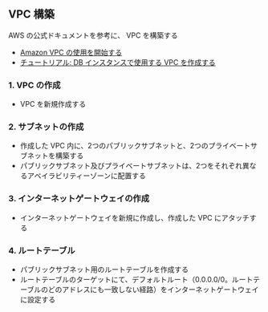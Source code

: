 ## VPC 構築
AWS の公式ドキュメントを参考に、 VPC を構築する
- [Amazon VPC の使用を開始する](https://docs.aws.amazon.com/ja_jp/vpc/latest/userguide/vpc-getting-started.html)
- [チュートリアル: DB インスタンスで使用する VPC を作成する](https://docs.aws.amazon.com/ja_jp/AmazonRDS/latest/UserGuide/CHAP_Tutorials.WebServerDB.CreateVPC.html)

### 1. VPC の作成
- VPC を新規作成する

### 2. サブネットの作成
- 作成した VPC 内に、2つのパブリックサブネットと、2つのプライベートサブネットを構築する  
- パブリックサブネット及びプライベートサブネットは、2つをそれぞれ異なるアベイラビリティーゾーンに配置する  

### 3. インターネットゲートウェイの作成
- インターネットゲートウェイを新規に作成し、作成した VPC にアタッチする

### 4. ルートテーブル
- パブリックサブネット用のルートテーブルを作成する  
- ルートテーブルのターゲットにて、デフォルトルート（0.0.0.0/0。ルートテーブルのどのアドレスにも一致しない経路）をインターネットゲートウェイに設定する